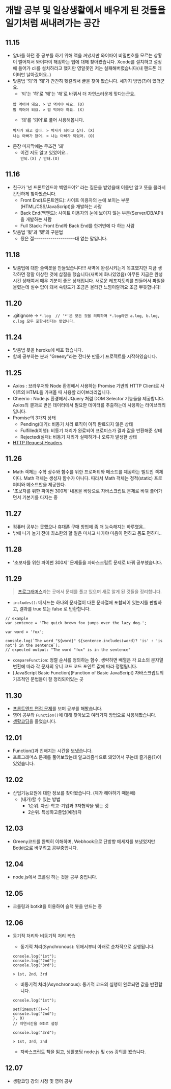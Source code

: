 # 개발 공부 및 일상생활에서 배우게 된 것들을 일기처럼 써내려가는 공간

## 11.15
- 알바를 하던 중 공부를 하기 위해 맥을 꺼냈지만 와이파이 비밀번호를 모르는 상황이 벌어져서 와이파이 해킹하는 법에 대해 찾아봤습니다.
Xcode를 설치하고 설정에 들어가 cli를 설치하라고 했지만 영알못인 저는 실패해버렸습니다(내 핸드폰 데이터만 날아갔어요..)    
- 맞춤법 '되'와 '돼'가 간간히 헷갈려서 글을 찾아 봤습니다. 세가지 방법(?)이 있더군요.
  - '되'는 '하'로 '돼'는 '해'로 바꿔서 더 자연스러운게 맞다는군요.
   ```
   밥 먹어야 돼요. > 밥 먹어야 해요. (O)
   밥 먹어야 되요. > 밥 먹어야 하요. (X)
   ```
  - '돼'를 '되어'로 풀어 사용해봅니다.
  ```
  박사가 돼고 싶다. > 박사가 되어고 싶다. (X)
  나는 아빠가 됐어. > 나는 아빠가 되었어. (O)
  ```
- 문장 마지막에는 무조건 '돼'
  - 이건 저도 알고 있었어요..  
  ```안되.(X) / 안돼.(O)```
## 11.16
- 친구가 '넌 프론트엔드야 백엔드야?' 라는 질문을 받았을때 이름만 알고 뜻을 몰라서 간단하게 찾아봤습니다.
  - Front End(프론트엔드): 사이트 이용자의 눈에 보이는 부분(HTML/CSS/JavaScript)을 개발하는 사람
  - Back End(백엔드): 사이트 이용자의 눈에 보이지 않는 부분(Server/DB/API)을 개발하는 사람
  - Full Stack: Front End와 Back End를 한꺼번에 다 하는 사람
- 맞춤법 '됬'과 '됐'의 구분법
  - 됬은 절--------------------대 없는 말입니다.

## 11.18
- 맞춤법에 대한 슬랙봇을 만들었습니다!!! 새벽에 완성시키는게 목표였지만 지금 생각하면 정말 이상한 것에 삽질을 했습니다(새벽에 화나있었음)
아무튼 지금은 완성시킨 상태여서 매우 기분이 좋은 상태입니다. 새로운 레포지토리를 만들어서 파일을 올렸는데 실수 없이 돼서 숙련도가 조금은 올라간 느낌이랄까요 조금 뿌듯합니다! 

## 11.20
- .gitignore -> ```*.log  // '*'은 모든 것을 의미하며 *.log라면 a.log, b.log, c.log 모두 포함시킨다는 뜻입니다.```

## 11.24
- 맞춤법 봇을 heroku에 배포 했습니다.
- 함께 공부하는 분과 "Greeny"라는 잔디봇 만들기 프로젝트를 시작하였습니다.

## 11.25
- Axios : 브라우저와 Node 환경에서 사용하는 Promise 기반의 HTTP Client로 사이트의 HTML을 가져올 때 사용할 라이브러리입니다.
- Cheerio : Node.js 환경에서 JQuery 처럼 DOM Selector 기능들을 제공합니다. Axios의 결과로 받은 데이터에서 필요한 데이터를 추출하는데 사용하는 라이브러리 입니다.
- Promise의 3가지 상태
  - Pending(대기): 비동기 처리 로직이 아직 완료되지 않은 상태
  - Fulfilled(이행): 비동기 처리가 완료되어 프로미스가 결과 값을 반환해준 상태
  - Rejected(실패): 비동기 처리가 실패하거나 오류가 발생한 상태
- [HTTP Request Headers](https://developer.mozilla.org/ko/docs/Web/HTTP/Headers)

## 11.26
- Math 객체는 수학 상수와 함수를 위한 프로퍼티와 메소드를 제공하는 빌트인 객체이다. Math 객체는 생성자 함수가 아니다. 따라서 Math 객체는 정적(static) 프로퍼티와 메소드만을 제공한다.
- '초보자를 위한 파이썬 300제' 내용을 바탕으로 자바스크립트 문제로 바꿔 풀어가면서 기본기를 다지는 중

## 11.27
- 컴퓨터 공부는 못했으나 휴대폰 구매 방법에 좀 더 능숙해지는 하루였음..
- 밖에 나가 놀기 전에 최소한의 할 일은 마치고 나가야 마음이 편하고 몸도 편하다..

## 11.28
- '초보자를 위한 파이썬 300제' 문제들을 자바스크립트 문제로 바꿔 공부했습니다.

## 11.29
> [프로그래머스](https://programmers.co.kr/)라는 곳에서 문제를 풀고 있으며 새로 알게 된 것들을 정리합니다.
- `includes()`: 메서드는 하나의 문자열이 다른 문자열에 포함되어 있는지를 판별하고, 결과를 true 또는 false 로 반환합니다.
```
// example
var sentence = 'The quick brown fox jumps over the lazy dog.';

var word = 'fox';

console.log(`The word "${word}" ${sentence.includes(word)? 'is' : 'is not'} in the sentence`);
// expected output: "The word "fox" is in the sentence"
```
- `compareFunction`: 정렬 순서를 정의하는 함수. 생략하면 배열은 각 요소의 문자열 변환에 따라 각 문자의 유니 코드 코드 포인트 값에 따라 정렬됩니다.
- [JavaScript Basic Function](Function of Basic JavaScript) 자바스크립트의 기초적인 문법들이 잘 정리되어있는 곳

## 11.30
- [프론트엔드 면접 문제](https://github.com/Songhun/Front-end-Developer-Interview-Questions/blob/master/Korean/README_KR.md?fbclid=IwAR2ILsRR9S0YW1nqkG2gHMykNFR6D6ziNLnuEskpaiKik3uXZeveERbk_Os)를 보며 공부를 해봤습니다.
- 영어 공부와 `Function()`에 대해 찾아보고 여러가지 방법으로 사용해봤습니다.
- [생활코딩](https://opentutorials.org/course/3085/18882)을 들었습니다.

## 12.01
- Function()과 친해지는 시간을 보냈습니다.
- 프로그래머스 문제를 풀어보았는데 알고리즘식으로 돼있어서 푸는데 즐거움(?)이 있었습니다.

## 12.02
- 산업기능요원에 대한 정보를 찾아봤습니다. (제가 해야하기 때문에)
  - (내가)할 수 있는 방법 
    - 1순위. 자신-학교-기업과 3자협약을 맺는 것
    - 2순위. 특성화고졸업(예정)자

## 12.03
- Greeny코드를 완벽히 이해하며, Webhook으로 단방향 메세지를 보냈었지만 Botkit으로 바꾸려고 공부중입니다.

## 12.04
- node.js에서 크롤링 하는 것을 공부 중입니다.

## 12.05
- 크롤링과 botkit을 이용하여 슬랙 봇을 만드는 중

## 12.06
- 동기적 처리와 비동기적 처리 복습


  - 동기적 처리(Synchronous): 위에서부터 아래로 순차적으로 실행됩니다.
  ```
  console.log("1st");
  console.log("2nd");
  console.log("3rd");
  
  > 1st, 2nd, 3rd
  ```
  - 비동기적 처리(Asynchronous): 동기적 코드의 실행이 완료되면 값을 반환합니다.
  ```
  console.log("1st");
  
  setTimeout(()=>{
  console.log("2nd");
  }, 0)
  // 지연시간을 0초로 설정  
  
  console.log("3rd");
  
  > 1st, 3rd, 2nd
  ```
  - 자바스크립트 책을 읽고, 생활코딩 node.js 및 css 강의를 봤습니다.
  
## 12.07

- 생활코딩 강의 시청 및 영어 공부
